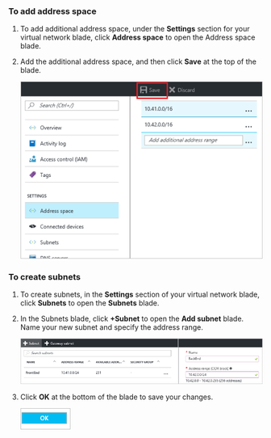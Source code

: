### To add address space
1. To add additional address space, under the **Settings** section for your virtual network blade, click **Address space** to open the Address space blade.
2. Add the additional address space, and then click **Save** at the top of the blade.
   
    ![Add address space](./media/vpn-gateway-additional-address-space-include/address_space.png)

### To create subnets
1. To create subnets, in the **Settings** section of your virtual network blade, click **Subnets** to open the **Subnets** blade. 
2. In the Subnets blade, click **+Subnet** to open the **Add subnet** blade. Name your new subnet and specify the address range.
   
    ![Subnet settings](./media/vpn-gateway-additional-address-space-include/add_subnet.png)        
3. Click **OK** at the bottom of the blade to save your changes.
   
    ![Subnet settings](./media/vpn-gateway-additional-address-space-include/ok.png)
